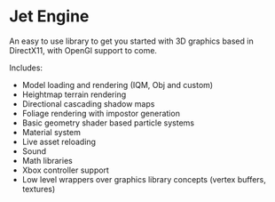 
 Jet Engine
=============

An easy to use library to get you started with 3D graphics based in DirectX11, with OpenGl support to come.

Includes:
- Model loading and rendering (IQM, Obj and custom)
- Heightmap terrain rendering
- Directional cascading shadow maps
- Foliage rendering with impostor generation
- Basic geometry shader based particle systems
- Material system
- Live asset reloading
- Sound
- Math libraries
- Xbox controller support
- Low level wrappers over graphics library concepts (vertex buffers, textures)
